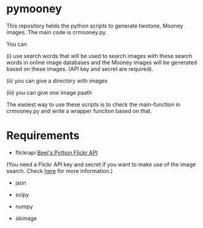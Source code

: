 pymooney
========

This repository helds the python scripts to generate twotone, Mooney images. The main code is crmooney.py. 

You can 

(i) use search words that will be used to search images with these search words in online image databases and the Mooney images will be generated based on these images. (API key and secret are required). 

(ii) you can give a directory with images

(iii) you can give one image paath

The easiest way to use these scripts is to check the main-function in crmooney.py and write a wrapper funciton based on that.


Requirements
========

* flickrapi [Beej's Python Flickr API](http://stuvel.eu/media/flickrapi-docs/documentation/)

(You need a Flickr API key and secret if you want to make use of the image search. Check [here](https://www.flickr.com/services/api) for more information.)

* json

* scipy

* numpy

* skimage
